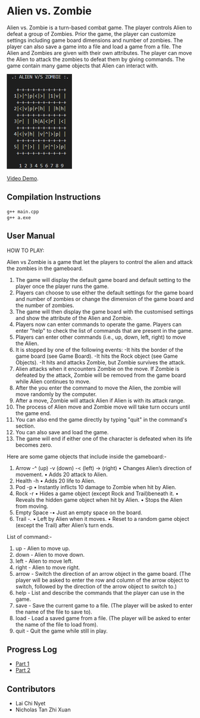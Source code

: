 # Alien vs. Zombie

Alien vs. Zombie is a turn-based combat game. The player controls Alien to defeat a group of Zombies. Prior the game, the player can customize settings including game board dimensions and number of zombies. The player can also save a game into a file and load a game from a file. The Alien and Zombies are given with their own attributes. The player can move the Alien to attack the zombies to defeat them by giving commands. The game contain many game objects that Alien can interact with. 

![./Alien vs Zombie.png](https://github.com/NICHOLAS-1217/Starter-Kit-master/blob/master/Alien%20vs%20Zombie.png?raw=true)

[Video Demo](https://www.youtube.com/watch?v=-SVhHg94o3w).

## Compilation Instructions

```
g++ main.cpp 
g++ a.exe 
```

## User Manual

HOW TO PLAY:

Alien vs Zombie is a game that let the players to control the alien and attack the zombies in the gameboard.

1. The game will display the default game board and default setting to the player once the player runs the game.
2. Players can choose to use either the default settings for the game board and number of zombies or change the dimension of the game board and the number of zombies.
3. The game will then display the game board with the customised settings and show the attribute of the Alien and Zombie.
4. Players now can enter commands to operate the game. Players can enter "help" to check the list of commands that are present in the game. 
5. Players can enter other commands (i.e., up, down, left, right) to move the Alien.
6. It is stopped by one of the following events:
  -It hits the border of the game board (see Game Board).
  -It hits the Rock object (see Game Objects).
  -It hits and attacks Zombie, but Zombie survives the attack.
7. Alien attacks when it encounters Zombie on the move. If Zombie is defeated by the attack, Zombie will be 
removed from the game board while Alien continues to move.
8. After the you enter the command to move the Alien, the zombie will move randomly by the computer.
9. After a move, Zombie will attack Alien if Alien is with its attack range.
10. The process of Alien move and Zombie move will take turn occurs until the game end.
12. You can also end the game directly by typing "quit" in the command's section. 
13. You can also save and load the game. 
14. The game will end if either one of the character is defeated when its life becomes zero. 

Here are some game objects that include inside the gameboard:-
1. Arrow 
-^ (up)
-v (down)
-< (left)
-> (right)
• Changes Alien’s direction of movement.
• Adds 20 attack to Alien.
2. Health 
-h 
• Adds 20 life to Alien.
3. Pod 
-p 
• Instantly inflicts 10 damage to Zombie when hit by Alien.
4. Rock 
-r 
• Hides a game object (except Rock and Trail)beneath it.
• Reveals the hidden game object when hit by Alien.
• Stops the Alien from moving.
5. Empty Space 
-• Just an empty space on the board.
6. Trail 
-. 
• Left by Alien when it moves.
• Reset to a random game object (except the Trail) after Alien’s turn ends.

List of command:-
1. up - Alien to move up.
2. down - Alien to move down.
3. left - Alien to move left.
4. right - Alien to move right.
5. arrow - Switch the direction of an arrow object in the game board. (The player will be asked to enter the row and column of the arrow object
to switch, followed by the direction of the arrow object to switch to.) 
6. help - List and describe the commands that the player can use in the game.
7. save - Save the current game to a file. (The player will be asked to enter the name of the file to save to).
8. load - Load a saved game from a file. (The player will be asked to enter the name of the file to load from).
9. quit - Quit the game while still in play.

## Progress Log

- [Part 1](PART1.md)
- [Part 2](PART2.md)

## Contributors 

- Lai Chi Nyet
- Nicholas Tan Zhi Xuan 


